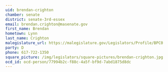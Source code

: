 ```yaml
---
uid: brendan-crighton
chamber: senate
district: senate-3rd-essex
email: brendan.crighton@masenate.gov
first_name: Brendan
hometown: Lynn
last_name: Crighton
malegislature_url: https://malegislature.gov/Legislators/Profile/BPC0
party: D
phone: 617-722-1350
square_picture: /img/legislators/square-pictures/brendan-crighton.jpg
ocd_id: ocd-person/77994b2c-f88c-4a5f-bf9d-7abd1875d8dc
---
```

